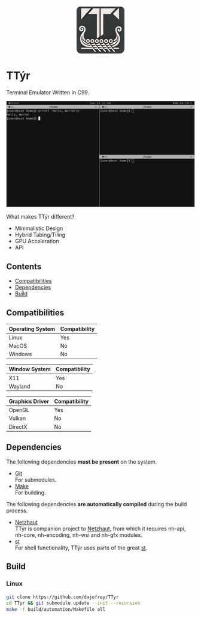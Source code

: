 <p align="center">
 <img src="./build/data/icons/128x128.png"/>
</p>

# TTýr

Terminal Emulator Written In C99.

![screenshot](./build/data/image/screenshot.png)

What makes TTýr different?

 - Minimalistic Design
 - Hybrid Tabing/Tiling
 - GPU Acceleration
 - API

## Contents
  
 - [Compatibilities](#Compatibilities)
 - [Dependencies](#Dependencies)
 - [Build](#Build)

## Compatibilities

| Operating System | Compatibility |
| --- | --- |
| Linux | Yes |
| MacOS |  No |
| Windows |  No |

| Window System | Compatibility |
| --- | --- |
| X11 |  Yes |
| Wayland | No |

| Graphics Driver | Compatibility |
| --- | --- |
| OpenGL | Yes |
| Vulkan | No |
| DirectX | No |

## Dependencies

The following dependencies **must be present** on the system. 

 * [Git](https://git-scm.com)  
For submodules.
 * [Make](https://www.gnu.org/software/make)  
For building. 

The following dependencies **are automatically compiled** during the build process.

 * [Netzhaut](https://github.com/dajofrey/netzhaut)  
TTýr is companion project to [Netzhaut](https://github.com/dajofrey/netzhaut), from which it requires nh-api, nh-core, nh-encoding, nh-wsi and nh-gfx modules.
 * [st](https://st.suckless.org/)  
For shell functionality, TTýr uses parts of the great [st](https://st.suckless.org/).   

## Build

### Linux

```bash
git clone https://github.com/dajofrey/TTyr   
cd TTyr && git submodule update --init --recursive    
make -f build/automation/Makefile all
```
